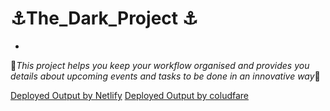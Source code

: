 # ⚓The_Dark_Project ⚓
-
🎱*This project helps you keep your workflow organised and provides you details about upcoming events and tasks to be done in an innovative way*🎱

[Deployed Output by Netlify](https://s47-the-dark-project.netlify.app/)
[Deployed Output by coludfare](https://s47-the-dark-project.pages.dev/)

